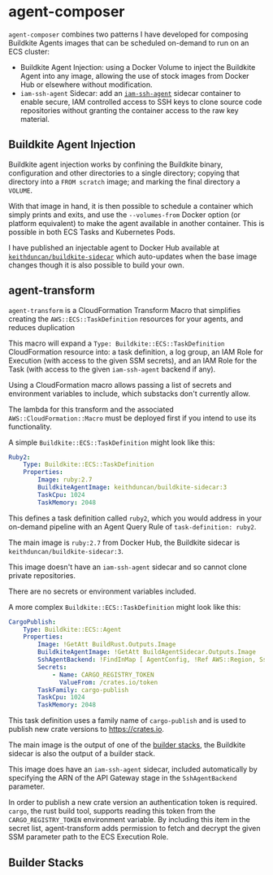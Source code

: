 # agent-composer

`agent-composer` combines two patterns I have developed for composing Buildkite
Agents images that can be scheduled on-demand to run on an ECS cluster:

- Buildkite Agent Injection: using a Docker Volume to inject the Buildkite Agent
into any image, allowing the use of stock images from Docker Hub or elsewhere
without modification.
- `iam-ssh-agent` Sidecar: add an [`iam-ssh-agent`](https://github.com/keithduncan/iam-ssh-agent)
sidecar container to enable secure, IAM controlled access to SSH keys to clone
source code repositories without granting the container access to the raw key
material.

## Buildkite Agent Injection

Buildkite agent injection works by confining the Buildkite binary, configuration
and other directories to a single directory; copying that directory into a
`FROM scratch` image; and marking the final directory a `VOLUME`.

With that image in hand, it is then possible to schedule a container which
simply prints and exits, and use the `--volumes-from` Docker option (or platform
equivalent) to make the agent available in another container. This is possible
in both ECS Tasks and Kubernetes Pods.

I have published an injectable agent to Docker Hub available at
[`keithduncan/buildkite-sidecar`](https://hub.docker.com/r/keithduncan/buildkite-sidecar)
which auto-updates when the base image changes though it is also possible to
build your own.

## agent-transform

`agent-transform` is a CloudFormation Transform Macro that simplifies creating
the `AWS::ECS::TaskDefinition` resources for your agents, and reduces
duplication

This macro will expand a `Type: Buildkite::ECS::TaskDefinition` CloudFormation
resource into: a task definition, a log group, an IAM Role for Execution (with
access to the given SSM secrets), and an IAM Role for the Task (with access to
the given `iam-ssh-agent` backend if any).

Using a CloudFormation macro allows passing a list of secrets and environment
variables to include, which substacks don't currently allow.

The lambda for this transform and the associated `AWS::CloudFormation::Macro`
must be deployed first if you intend to use its functionality.


A simple `Buildkite::ECS::TaskDefinition` might look like this:

```yaml
Ruby2:
	Type: Buildkite::ECS::TaskDefinition
	Properties:
  		Image: ruby:2.7
  		BuildkiteAgentImage: keithduncan/buildkite-sidecar:3
  		TaskCpu: 1024
  		TaskMemory: 2048
```

This defines a task definition called `ruby2`, which you would address in your
on-demand pipeline with an Agent Query Rule of `task-definition: ruby2`.

The main image is `ruby:2.7` from Docker Hub, the Buildkite sidecar is
`keithduncan/buildkite-sidecar:3`.

This image doesn't have an `iam-ssh-agent` sidecar and so cannot clone private
repositories.

There are no secrets or environment variables included.


A more complex `Buildkite::ECS::TaskDefinition` might look like this:

```yaml
CargoPublish:
	Type: Buildkite::ECS::Agent
	Properties:
		Image: !GetAtt BuildRust.Outputs.Image
		BuildkiteAgentImage: !GetAtt BuildAgentSidecar.Outputs.Image
		SshAgentBackend: !FindInMap [ AgentConfig, !Ref AWS::Region, SshBackend ]
		Secrets:
			- Name: CARGO_REGISTRY_TOKEN
			  ValueFrom: /crates.io/token
		TaskFamily: cargo-publish
		TaskCpu: 1024
		TaskMemory: 2048
```

This task definition uses a family name of `cargo-publish` and is used to
publish new crate versions to https://crates.io.

The main image is the output of one of the [builder stacks](#builder-stacks),
the Buildkite sidecar is also the output of a builder stack.

This image does have an `iam-ssh-agent` sidecar, included automatically by
specifying the ARN of the API Gateway stage in the `SshAgentBackend` parameter.

In order to publish a new crate version an authentication token is required.
`cargo`, the rust build tool, supports reading this token from the
`CARGO_REGISTRY_TOKEN` environment variable. By including this item in the
secret list, agent-transform adds permission to fetch and decrypt the given SSM
parameter path to the ECS Execution Role.

## Builder Stacks

